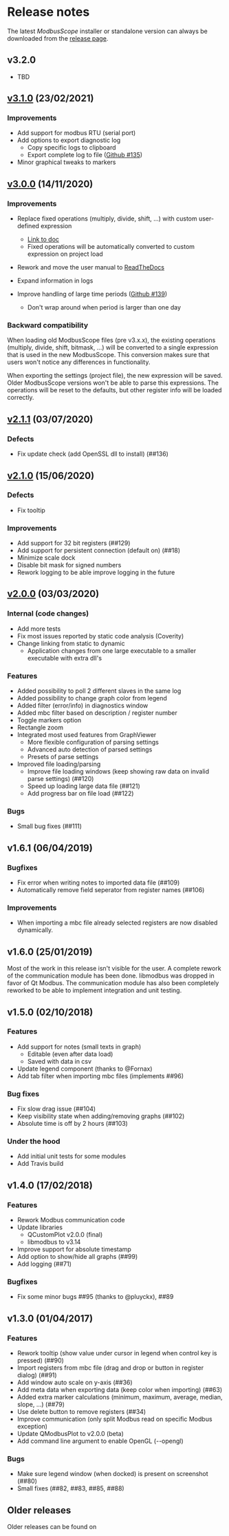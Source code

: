 # Release notes

The latest *ModbusScope* installer or standalone version can always be downloaded from the [release page](https://github.com/jgeudens/ModbusScope/releases).  

## v3.2.0

* TBD

## [v3.1.0](https://github.com/jgeudens/ModbusScope/releases/tag/3.1.0) (23/02/2021)

### Improvements

* Add support for modbus RTU (serial port)
* Add options to export diagnostic log
  * Copy specific logs to clipboard
  * Export complete log to file ([Github #135](https://github.com/jgeudens/ModbusScope/issues/135))
* Minor graphical tweaks to markers

## [v3.0.0](https://github.com/jgeudens/ModbusScope/releases/tag/3.0.0) (14/11/2020)

### Improvements

* Replace fixed operations (multiply, divide, shift, ...) with custom user-defined expression
  * [Link to doc](https://modbusscope.readthedocs.io/en/latest/pages/configuration.html#expressions)
  * Fixed operations will be automatically converted to custom expression on project load
* Rework and move the user manual to [ReadTheDocs](https://modbusscope.readthedocs.io/en/stable/)
* Expand information in logs

* Improve handling of large time periods ([Github #139](https://github.com/jgeudens/ModbusScope/issues/139))
  * Don't wrap around when period is larger than one day

### Backward compatibility

When loading old ModbusScope files  (pre v3.x.x), the existing operations (multiply, divide, shift, bitmask, ...) will be converted to a single expression that is used in the new ModbusScope. This conversion makes sure that users won't notice any differences in functionality.

When exporting the settings (project file), the new expression will be saved. Older ModbusScope versions won't be able to parse this expressions. The operations will be reset to the defaults, but other register info will be loaded correctly.

## [v2.1.1](https://github.com/jgeudens/ModbusScope/releases/tag/2.1.1) (03/07/2020)

### Defects
* Fix update check (add OpenSSL dll to install) (##136)

## [v2.1.0](https://github.com/jgeudens/ModbusScope/releases/tag/2.1.0) (15/06/2020)

### Defects
* Fix tooltip

### Improvements
* Add support for 32 bit registers (##129)
* Add support for persistent connection (default on) (##18)
* Minimize scale dock
* Disable bit mask for signed numbers
* Rework logging to be able improve logging in the future

## [v2.0.0](https://github.com/jgeudens/ModbusScope/releases/tag/2.0.0) (03/03/2020)

### Internal (code changes)

- Add more tests
- Fix most issues reported by static code analysis (Coverity)
- Change linking from static to dynamic
  - Application changes from one large executable to a smaller executable with extra dll's

### Features

* Added possibility to poll 2 different slaves in the same log
* Added possibility to change graph color from legend
* Added filter (error/info) in diagnostics window
* Added mbc filter based on description / register number
* Toggle markers option
* Rectangle zoom
* Integrated most used features from GraphViewer
  * More flexible configuration of parsing settings
  * Advanced auto detection of parsed settings
  * Presets of parse settings
* Improved file loading/parsing
  * Improve file loading windows (keep showing raw data on invalid parse settings) (##120)
  * Speed up loading large data file (##121)
  * Add progress bar on file load (##122)

### Bugs

* Small bug fixes (##111)

## v1.6.1 (06/04/2019)

### Bugfixes
* Fix error when writing notes to imported data file (##109)
* Automatically remove field seperator from register names (##106)

### Improvements
* When importing a mbc file already selected registers are now disabled dynamically.

## v1.6.0 (25/01/2019)
Most of the work in this release isn't visible for the user. A complete rework of the communication module has been done. libmodbus was dropped in favor of Qt Modbus. The communication module has also been completely reworked to be able to implement integration and unit testing.

## v1.5.0 (02/10/2018)
### Features
* Add support for notes (small texts in graph)
  * Editable (even after data load)
  * Saved with data in csv
* Update legend component (thanks to @Fornax)
* Add tab filter when importing mbc files (implements ##96)

### Bug fixes
* Fix slow drag issue (##104)
* Keep visibility state when adding/removing graphs (##102)
* Absolute time is off by 2 hours (##103)

### Under the hood
* Add initial unit tests for some modules
* Add Travis build

## v1.4.0 (17/02/2018)
### Features
* Rework Modbus communication code
* Update libraries
  * QCustomPlot v2.0.0 (final)
  * libmodbus to v3.14
* Improve support for absolute timestamp
* Add option to show/hide all graphs (##99)
* Add logging (##71)

### Bugfixes
* Fix some minor bugs ##95 (thanks to @pluyckx), ##89

## v1.3.0 (01/04/2017)
### Features
- Rework tooltip (show value under cursor in legend when control key is pressed) (##90)
- Import registers from mbc file (drag and drop or button in register dialog) (##91)
- Add window auto scale on y-axis (##36)
- Add meta data when exporting data (keep color when importing) (##63)
- Added extra marker calculations (minimum, maximum, average, median, slope, ...) (##79)
- Use delete button to remove registers (##34)
- Improve communication (only split Modbus read on specific Modbus exception)
- Update QModbusPlot to v2.0.0 (beta)
- Add command line argument to enable OpenGL (--opengl)

### Bugs
- Make sure legend window (when docked) is present on screenshot (##80)
- Small fixes (##82, ##83, ##85, ##88)

## Older releases

Older releases can be found on

[Github]: https://github.com/jgeudens/ModbusScope/releases

